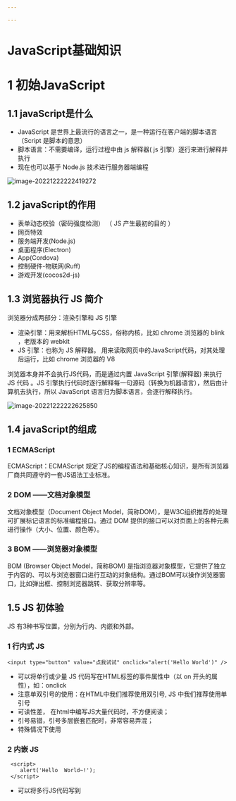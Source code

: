 ```yaml
---

---
```


# JavaScript基础知识

# 1	初始JavaScript

## 1.1  javaScript是什么

- JavaScript 是世界上最流行的语言之一，是一种运行在客户端的脚本语言 （Script 是脚本的意思）
- 脚本语言：不需要编译，运行过程中由 js 解释器( js 引擎）逐行来进行解释并执行
- 现在也可以基于 Node.js 技术进行服务器端编程

![image-20221222222419272](D:\create\note\B站\images\image-20221222222419272.png)



## 1.2  javaScript的作用

-  表单动态校验（密码强度检测）  （ JS 产生最初的目的 ）
-  网页特效
-  服务端开发(Node.js)
-  桌面程序(Electron)
-  App(Cordova) 
-  控制硬件-物联网(Ruff)
-  游戏开发(cocos2d-js)



##  1.3  浏览器执行 JS 简介

浏览器分成两部分：渲染引擎和 JS 引擎

-  渲染引擎：用来解析HTML与CSS，俗称内核，比如 chrome 浏览器的 blink ，老版本的 webkit
-  JS 引擎：也称为 JS 解释器。 用来读取网页中的JavaScript代码，对其处理后运行，比如 chrome  浏览器的 V8

浏览器本身并不会执行JS代码，而是通过内置 JavaScript 引擎(解释器) 来执行 JS 代码 。JS 引擎执行代码时逐行解释每一句源码（转换为机器语言），然后由计算机去执行，所以 JavaScript 语言归为脚本语言，会逐行解释执行。

![image-20221222222625850](D:\create\note\B站\images\image-20221222222625850.png)



## 1.4  javaScript的组成

### 1 ECMAScript

ECMAScript：ECMAScript 规定了JS的编程语法和基础核心知识，是所有浏览器厂商共同遵守的一套JS语法工业标准。

### 2 DOM ——文档对象模型

文档对象模型（Document Object Model，简称DOM），是W3C组织推荐的处理可扩展标记语言的标准编程接口。通过 DOM 提供的接口可以对页面上的各种元素进行操作（大小、位置、颜色等）。

### 3 BOM ——浏览器对象模型

BOM (Browser Object Model，简称BOM) 是指浏览器对象模型，它提供了独立于内容的、可以与浏览器窗口进行互动的对象结构。通过BOM可以操作浏览器窗口，比如弹出框、控制浏览器跳转、获取分辨率等。



## 1.5  JS 初体验

JS 有3种书写位置，分别为行内、内嵌和外部。 

### 1 行内式 JS

```
<input type="button" value="点我试试" onclick="alert('Hello World')" />
```

- 可以将单行或少量 JS 代码写在HTML标签的事件属性中（以 on 开头的属性），如：onclick
- 注意单双引号的使用：在HTML中我们推荐使用双引号, JS 中我们推荐使用单引号
- 可读性差， 在html中编写JS大量代码时，不方便阅读；
- 引号易错，引号多层嵌套匹配时，非常容易弄混；
- 特殊情况下使用

### 2 内嵌 JS

```
 <script>
    alert('Hello  World~!');
 </script>
```

- 可以将多行JS代码写到 <script> 标签中
- 内嵌 JS 是学习时常用的方式

### 3 外部 JS文件

```
<script src="my.js"></script>
```

- 利于HTML页面代码结构化，把大段 JS代码独立到 HTML 页面之外，既美观，也方便文件级别的复用
- 引用外部 JS文件的 script 标签中间不可以写代码
- 适合于JS 代码量比较大的情况



## 1.6 JavaScript 注释

### 1 单行注释

//  用来注释单行文字（  快捷键   ctrl  +  /   ）

### 2 多行注释

/* */  用来注释多行文字（ 默认快捷键  alt +  shift  + a ） 
快捷键修改为：   ctrl + shift  +  /  
vscode- 首选项按- 键盘快捷方式 -查找 原来的快捷键-修改为新的快捷键 -回车确认



## 1.7  JavaScript 输入输出语句

| **方法**         | **说明**                       | **归属** |
| ---------------- | ------------------------------ | -------- |
| alert(msg)       | 浏览器弹出警示框               | 浏览器   |
| console.log(msg) | 浏览器控制台打印输出信息       | 浏览器   |
| prompt(info)     | 浏览器弹出输入框，用户可以输入 | 浏览器   |

注意：alert() 主要用来显示消息给用户，console.log() 用来给程序员自己看运行时的消息。

```
<script>
        // 这是一个输入框
        prompt('请输入您的年龄');
        // alert 弹出警示框 输出的 展示给用户的
        alert('计算的结果是');
        // console 控制台输出 给程序员测试用的  
        console.log('我是程序员能看到的');
</script>
```



## 1.8   解释型语言和编译型语言

### 1 概述

计算机不能直接理解任何除机器语言以外的语言，所以必须要把程序员所写的程序语言翻译成机器语言才能执行程序。程序语言翻译成机器语言的工具，被称为翻译器

![image-20221224153930345](D:\create\note\B站\images\image-20221224153930345.png)

-  翻译器翻译的方式有两种：一个是编译，另外一个是解释。两种方式之间的区别在于翻译的时间点不同
-  编译器是在代码执行之前进行编译，生成中间代码文件
-  解释器是在运行时进行及时解释，并立即执行(当编译器以解释方式运行的时候，也称之为解释器)

### 2 执行过程

![image-20221224154014588](D:\create\note\B站\images\image-20221224154014588.png)

类似于请客吃饭：

- 编译语言：首先把所有菜做好，才能上桌吃饭
- 解释语言：好比吃火锅，边吃边涮，同时进行







# 2	变量

## 2.1  变量概述

### 1 什么是变量

白话：变量就是一个装东西的盒子。
通俗：变量是用于存放数据的容器。 我们通过 变量名 获取数据，甚至数据可以修改

![image-20221223133040365](D:\create\note\B站\images\image-20221223133040365.png)

### 2 变量在内存中的存储

本质：变量是程序在内存中申请的一块用来存放数据的空间。
类似我们酒店的房间，一个房间就可以看做是一个变量。

![image-20221223133125665](D:\create\note\B站\images\image-20221223133125665.png)



## 2.2  变量的使用

变量在使用时分为两步： 1. 声明变量   2. 赋值 

### 1 声明变量

```
//  声明变量  
var age; //  声明一个 名称为age 的变量     
```

- var 是一个 JS关键字，用来声明变量( variable 变量的意思 )。使用该关键字声明变量后，计算机会自动为变量分配内存空间，不需要程序员管
- age 是程序员定义的变量名，我们要通过变量名来访问内存中分配的空间

### 2 赋值

```
age = 10; // 给 age  这个变量赋值为 10
```

- = 用来把右边的值赋给左边的变量空间中   此处代表赋值的意思
- 变量值是程序员保存到变量空间里的值

### 3 变量的初始化

```
var age  = 18;  // 声明变量同时赋值为 18          
```

声明一个变量并赋值， 我们称之为变量的初始化。



## 2.3  变量语法扩展

### 1 更新变量

一个变量被重新复赋值后，它原有的值就会被覆盖，变量值将以最后一次赋的值为准。

```
var age = 18;

age = 81;   // 最后的结果就是81因为18 被覆盖掉了 
```

### 2 同时声明多个变量

```
var age = 10,  name = 'zs', sex = 2; 
```

### 3 声明变量特殊情况

| **情况**                      | **说明**               | **结果**  |
| ----------------------------- | ---------------------- | --------- |
| var age ; console.log (age);  | 只声明 不赋值          | undefined |
| console.log(age)              | 不声明 不赋值 直接使用 | 报错      |
| age  = 10; console.log (age); | 不声明 只赋值          | 10        |



## 2.4  变量命名规范

- 由字母(A-Za-z)、数字(0-9)、下划线(_)、美元符号( $ )组成，如：usrAge, num01, _name
- 严格区分大小写。var app; 和 var App; 是两个变量
- 不能 以数字开头。  18age   是错误的
- 不能 是关键字、保留字。例如：var、for、while
- 变量名必须有意义。 MMD   BBD        nl   →     age  
- 遵守驼峰命名法。首字母小写，后面单词的首字母需要大写。 myFirstName
- 推荐翻译网站： 有道    爱词霸







# 3	数据类型

## 3.1  数据类型简介

### 1 为什么需要数据类型

- 在计算机中，不同的数据所需占用的存储空间是不同的，为了便于把数据分成所需内存大小不同的数据，充分利用存储空间，于是定义了不同的数据类型。
- 简单来说，数据类型就是数据的类别型号。比如姓名“张三”，年龄18，这些数据的类型是不一样的

### 2 变量的数据类型

变量是用来存储值的所在处，它们有名字和数据类型。变量的数据类型决定了如何将代表这些值的位存储到计算机的内存中。JavaScript 是一种弱类型或者说动态语言。这意味着不用提前声明变量的类型，在程序运行过程中，类型会被自动确定。

### 3 数据类型的分类

JS 把数据类型分为两类：

-  简单数据类型 （Number,String,Boolean,Undefined,Null）
-  复杂数据类型 （object)



-  简单数据类型 （Number,String,Boolean,Undefined,Null）
-  复杂数据类型 （object)

## 3.2  简单数据类型

### 基本数据类型

| 简单数据类型 | 说明                                               | 默认值    |
| ------------ | -------------------------------------------------- | --------- |
| Number       | 数字型，包含整型值和浮点型值，如21、0.21           | 0         |
| Boolean      | 布尔值类型，如true, false,等价于1和0               | false     |
| String       | 字符串类型，如”张三”注意咱们js里面，字符串都带引号 | ""        |
| Undefined    | var a;声明了变量a但是没有给值，此时a = undefined   | undefined |
| Null         | var a = null;声明了变量a为空值                     | null      |



#### 数字型Number

```
var age = 21;       // 整数
var Age = 21.3747;  // 小数 

数字型进制
  // 1.八进制数字序列范围：0~7
 var num1 = 07;   // 对应十进制的7
 var num2 = 019;  // 对应十进制的19
 var num3 = 08;   // 对应十进制的8
  // 2.十六进制数字序列范围：0~9以及A~F
 var num = 0xA;   

数字型范围
alert(Number.MAX_VALUE); // 1.7976931348623157e+308
alert(Number.MIN_VALUE); // 5e-324

数字型三个特殊值
alert(Infinity);  // Infinity，代表无穷大，大于任何数值
alert(-Infinity); // -Infinity，代表无穷小，小于任何数值
alert(NaN);       // NaN，代表一个非数值

isNaN()
用来判断一个变量是否为非数字的类型，返回 true 或者 false
var usrAge = 21;
var isOk = isNaN(userAge);
console.log(isNum);            // false ，21 不是一个非数字
var usrName = "andy";
console.log(isNaN(userName));  // true ，"andy"是一个非数字
```



#### 字符串型String

```
字符串型可以是引号中的任意文本，其语法为 双引号 "" 和 单引号''
因为 HTML 标签里面的属性使用的是双引号，JS 这里我们更推荐使用单引号。

字符串引号嵌套
JS 可以用单引号嵌套双引号 ，或者用双引号嵌套单引号 (外双内单，外单内双)
var strMsg = '我是"高帅富"程序猿';   // 可以用''包含""
var strMsg2 = "我是'高帅富'程序猿";  // 也可以用"" 包含''

字符串转义符
| **转义符**  | **解释说明**             	
| \n         | 换行符，n 是 newline 的意思  
| \ \        | 斜杠 \                     
| \'         |  单引号                     
| \"         | ”双引号                     
| \t         | tab 缩进                    
| \b         | 空格 ，b 是 blank 的意思    



字符串长度
var strMsg = "我是帅气多金的程序猿！";
alert(strMsg.length); // 显示 11

字符串拼接
//1.1 字符串 "相加"
alert('hello' + ' ' + 'world'); // hello world
//1.2 数值字符串 "相加"
alert('100' + '100'); // 100100
//1.3 数值字符串 + 数值
alert('11' + 12);     // 1112 

字符串拼接加强
console.log('pink老师' + 18);           // 只要有字符就会相连 
var age = 18;
// console.log('pink老师age岁啦');       // 这样不行哦
console.log('pink老师' + age);          // pink老师18
console.log('pink老师' + age + '岁啦');  // pink老师18岁啦
```



#### 布尔型 Boolean

```
布尔类型有两个值：true 和 false ，其中 true 表示真（对），而 false 表示假（错）。
布尔型和数字型相加的时候， true 的值为 1 ，false 的值为 0。

console.log(true + 1);  // 2
console.log(false + 1); // 1
```



#### Undefined 和 Null

```
一个声明后没有被赋值的变量会有一个默认值 undefined ( 如果进行相连或者相加时，注意结果）
var variable;
console.log(variable);           // undefined
console.log('你好' + variable);  // 你好undefined
console.log(11 + variable);     // NaN
console.log(true + variable);   //  NaN

一个声明变量给 null 值，里面存的值为空（学习对象时，我们继续研究null)
var vari = null;
console.log('你好' + vari);  // 你好null
console.log(11 + vari);     // 11
console.log(true + vari);   //  1
```



## 3.3  获取变量数据类型

### 1 获取检测变量的数据类型(typeof)

```
var num = 18;
console.log(typeof num) // 结果 number 

不同类型的返回值
类型			例				结果
String		typeof ”小白”		 	"string"
Number		typeof 18		   	 "number"
Boolean		typeof true	      	 "boolean"
Undefined	typeof undefined	 "undefined"
Null		typeof null			 "object"

```

### 2 字面量

字面量是在源代码中一个固定值的表示法，通俗来说，就是字面量表示如何表达这个值。

- 数字字面量：8, 9, 10
- 字符串字面量：'黑马程序员', "大前端"
- 布尔字面量：true，false



- 数字字面量：8, 9, 10
- 字符串字面量：'黑马程序员', "大前端"
- 布尔字面量：true，false

## 3.4  数据类型转换

### 1 什么是数据类型转换

使用表单、prompt 获取过来的数据默认是字符串类型的，此时就不能直接简单的进行加法运算，而需要转换变量的数据类型。通俗来说，就是把一种数据类型的变量转换成另外一种数据类型。
我们通常会实现3种方式的转换

- 转换为字符串类型
- 转换为数字型
- 转换为布尔型

### 2 转换为字符串

| 方式             | 说明                         | 案 例                              |
| ---------------- | ---------------------------- | ---------------------------------- |
| toString()       | 转成字符串                   | var num=1;alert(num.toString());   |
| String()强制转换 | 转成字符串                   | var num=1;alert(String(num));      |
| 加号拼接字符串   | 和字符串拼接的结果都是字符串 | var num=1;alert(num+"我是字符串"); |

注意：

- toString() 和 String()  使用方式不一样。
- 三种转换方式，我们更喜欢用第三种加号拼接字符串转换方式， 这一种方式也称之为隐式转换

### 3 转换为数字型(重点)

| 方式                   | 说明                         | 案例                |
| ---------------------- | ---------------------------- | ------------------- |
| parselnt(string)函数   | 将string类型转成整数数值型   | parselnt('78')      |
| parseFloat(string)函数 | 将string类型转成浮点数数值型 | parseFloat('78.21') |
| Number()强制转换函数   | 将string类型转换为数值型     | Number('12')        |
| js隐式转换(-*/)        | 利用算术运算隐式转换为数值型 | '12'-0              |

注意：

- 注意 parseInt 和 parseFloat 单词的大小写，这2个是重点
- 隐式转换是我们在进行算数运算的时候，JS 自动转换了数据类型

### 4 转换为布尔型

| 方式          | 说明               | 案例             |
| ------------- | ------------------ | ---------------- |
| Boolean()函数 | 其他类型转成布尔值 | Boolean('true'); |

- 代表空、否定的值会被转换为 false  ，如 ''、0、NaN、null、undefined  
- 其余值都会被转换为 true

```
console.log(Boolean('')); // false
console.log(Boolean(0)); // false
console.log(Boolean(NaN)); // false
console.log(Boolean(null)); // false
console.log(Boolean(undefined)); // false
console.log(Boolean('小白')); // true
console.log(Boolean(12)); // true
```



## 3.5 扩展

- **标识符**就是指开发人员为变量、属性、函数、参数取的名字。
  标识符不能是关键字或保留字。

- **关键字**：是指 JS本身已经使用了的字，不能再用它们充当变量名、方法名。

  包括：break、case、catch、continue、default、delete、do、else、finally、for、function、if、in、instanceof、new、return、switch、this、throw、try、typeof、var、void、while、with 等。

- **保留字**：实际上就是预留的“关键字”，意思是现在虽然还不是关键字，但是未来可能会成为关键字，同样不能使用它们当变量名或方法名。

  包括：boolean、byte、char、class、const、debugger、double、enum、export、extends、fimal、float、goto、implements、import、int、interface、long、mative、package、private、protected、public、short、static、super、synchronized、throws、transient、volatile 等。







# 4	运算符

## 4.1  运算符

运算符（operator）也被称为操作符，是用于实现赋值、比较和执行算数运算等功能的符号。



JavaScript中常用的运算符有：

-  算数运算符
-  递增和递减运算符
-  比较运算符
-  逻辑运算符
-  赋值运算符



-  算数运算符
-  递增和递减运算符
-  比较运算符
-  逻辑运算符
-  赋值运算符



## 4.2  算数运算符

### 1 算术运算符概述

概念：算术运算使用的符号，用于执行两个变量或值的算术运算。

### 2 浮点数的精度问题

浮点数值的最高精度是 17 位小数，但在进行算术计算时其精确度远远不如整数。

var result = 0.1 + 0.2;    // 结果不是 0.3，而是：0.30000000000000004
console.log(0.07 * 100);   // 结果不是 7，  而是：7.000000000000001

### 3 表达式和返回值

表达式：是由数字、运算符、变量等以能求得数值的有意义排列方法所得的组合(简单理解：是由数字、运算符、变量等组成的式子)

表达式最终都会有一个结果，返回给我们，我们称为**返回值**



## 4.3  递增和递减运算符

### 1 前置递增运算符

++num 前置递增，就是自加1，类似于 num =  num + 1，但是 ++num 写起来更简单。
使用口诀：先自加，后返回值

var  num = 10;
alert(++num + 10);   // 21

### 2 后置递增运算符

num++ 后置递增，就是自加1，类似于 num =  num + 1 ，但是 num++ 写起来更简单。
使用口诀：先返回原值，后自加 

var  num = 10;
alert(10 + num++);  // 20



## 4.4  比较运算符

概念：比较运算符（关系运算符）是两个数据进行比较时所使用的运算符，比较运算后，会返回一个布尔值（true / false）作为比较运算的结果。

## 4.5  逻辑运算符

概念：逻辑运算符是用来进行布尔值运算的运算符，其返回值也是布尔值。后面开发中经常用于多个条件的判断



## 4.6  赋值运算符

概念：用来把数据赋值给变量的运算符。



## 4.7  运算符优先级







# 5	JavaScript流程控制

## 5.1  流程控制-分支

在一个程序执行的过程中，各条代码的执行顺序对程序的结果是有直接影响的。很多时候我们要通过控制代码的执行顺序来实现我们要完成的功能。(简单理解： 流程控制就是来控制我们的代码按照什么结构顺序来执行)
流程控制主要有三种结构，分别是顺序结构、分支结构和循环结构，这三种结构代表三种代码执行的顺序

![image-20221231161117594](D:\create\note\B站\images\image-20221231161117594.png)



### 1 三元表达式

1. 语法结构

​		表达式1 ? 表达式2 : 表达式3;

2. 执行思路 

   - 如果表达式1为 true ，则返回表达式2的值，如果表达式1为 false，则返回表达式3的值

   - 简单理解： 就类似于  if  else （双分支） 的简写

   - 如果表达式1为 true ，则返回表达式2的值，如果表达式1为 false，则返回表达式3的值

   - 简单理解： 就类似于  if  else （双分支） 的简写


### 2 分支流程控制 switch 语句

```
switch( 表达式 ){ 
    case value1:
        // 表达式 等于 value1 时要执行的代码
        break;
    case value2:
        // 表达式 等于 value2 时要执行的代码
        break;
    default:
        // 表达式 不等于任何一个 value 时要执行的代码
}
```



## 5.2  流程控制-循环

在程序中，一组被重复执行的语句被称之为**循环体**，能否继续重复执行，取决于循环的终止条件。由循环体及循环的终止条件组成的语句，被称之为**循环语句**

在Js 中，主要有三种类型的循环语句：

-  for 循环
-  while 循环
-  do...while 循环





# 6	函数

## arguments的使用

当我们不确定有多少个参数传递的时候，可以用 arguments 来获取。在 JavaScript 中，arguments 实际上它是当前函数的一个内置对象。所有函数都内置了一个 arguments 对象，arguments 对象中存储了传递的所有实参。

arguments展示形式是一个伪数组，因此可以进行遍历。伪数组具有以下特点：

- 具有 length 属性
- 按索引方式储存数据
- 不具有数组的 push , pop 等方法

```
function fn(){
	console.log(arguments);
}
fn(1,2,3);
```







# 7	作用域

## 7.1  作用域概述

通常来说，一段程序代码中所用到的名字并不总是有效和可用的，而限定这个名字的可用性的代码范围就是这个名字的作用域。作用域的使用提高了程序逻辑的局部性，增强了程序的可靠性，减少了名字冲突。

JavaScript（es6前）中的作用域有两种：

- 全局作用域
- 局部作用域（函数作用域）



## 7.2  作用域

**全局作用域**：作用于所有代码执行的环境(整个 script 标签内部)或者一个独立的 js 文件。

**局部作用域 （函数作用域）**：作用于函数内的代码环境，就是局部作用域。 因为跟函数有关系，所以也称为函数作用域

**注意**： JS 没有块级作用域



## 7.3  作用域链

-  只要是代码，就至少有一个作用域
- 写在函数内部的局部作用域
-  如果函数中还有函数，那么在这个作用域中就又可以诞生一个作用域
-  根据在内部函数可以访问外部函数变量的这种机制，用链式查找决定哪些数据能被内部函数访问，就称作作用域链



## 7.4  案例

**案例一**

```
function f1() {
    var num = 123;
    function f2() {
        console.log( num );
    }
    f2();
}
var num = 456;
f1();
```

**案例二**

```
var a = 1;
function fn1() {
    var a = 2;
    var b = '22';
    fn2();
    function fn2() {
        var a = 3;
        fn3();
        function fn3() {
            var a = 4;
            console.log(a); //a的值 ?
            console.log(b); //b的值 ?
        }
    }
}
fn1();
```







# 8	预解析

## 8.1  预解析

JavaScript 代码是由浏览器中的 JavaScript 解析器来执行的。JavaScript 解析器在运行 JavaScript 代码的时候分为两步：预解析和代码执行。

- 预解析：在当前作用域下, JS 代码执行之前，浏览器会默认把带有 var 和 function 声明的变量在内存中进行提前声明或者定义。
- 代码执行： 从上到下执行JS语句。

预解析只会发生在通过 var 定义的变量和 function 上。学习预解析能够让我们知道为什么在变量声明之前访问变量的值是 undefined，为什么在函数声明之前就可以调用函数。



## 8.2  案例

**案例一**

```
var num = 10;
fun();
function fun() {
  console.log(num);
  var num = 20;
}
//相当执行了以下操作
var num;
function fun() {
  var num;
  console.log(num);
  num = 20;
}
num = 10;
fun();
```

**案例二**

```
var num = 10;
function fn(){
    console.log(num);
    var num = 20;
    console.log(num);
} 
fn();
//相当执行了以下操作
var num;
function fn(){
	var num;
    console.log(num);
    num = 20;
    console.log(num);
} 
num = 10;
fun();
```

**案例三**

```
var a = 18;
f1();
function f1() {
  var b = 9;
  console.log(a);
  console.log(b);
  var a = '123';
}
//相当执行了以下操作
var a;
function f1() 
  var b;
  var a;
  b = 9;
  console.log(a);
  console.log(b);
  a = '123';
}
a = 18;
f1();
```

**案例四**

```
f1();
console.log(c);
console.log(b);
console.log(a);
function f1() {
  var a = b = c = 9;
  //b,c直接赋值，没有var，当全局变量看
  //集体声明 var a = 9,b = 9,c = 9;
  console.log(a);
  console.log(b);
  console.log(c);
}
//相当执行了以下操作
function f1() {
  var a;
  a = b = c = 9;
  console.log(a);
  console.log(b);
  console.log(c);
}
f1();
console.log(c);
console.log(b);
console.log(a);
```









# 9	对象

## 9.1  创建对象的三个方式

在 JavaScript 中，现阶段我们可以采用三种方式创建对象（object）：

- 利用字面量创建对象 
- 利用 new Object 创建对象 
- 利用构造函数创建对象 



**利用字面量创建对象**

```
var star = {
    name : 'pink',
    age : 18,
    sex : '男',
    sayHi : function(){
        alert('大家好啊~');
    }
};
```

**利用new Object创建对象**

```
var andy = new Obect();
andy.name = 'pink';
andy.age = 18;
andy.sex = '男';
andy.sayHi = function(){
    alert('大家好啊~');
}
```

**利用构造函数创建对象**

```
function Person(name, age, sex) {
     this.name = name;
     this.age = age;
     this.sex = sex;
     this.sayHi = function() {
      alert('我的名字叫：' + this.name + '，年龄：' + this.age + '，性别：' + this.sex);
    }
}
var bigbai = new Person('大白', 100, '男');
var smallbai = new Person('小白', 21, '男');
console.log(bigbai.name);
console.log(smallbai.name);
```



## 9.2  遍历对象属性

```
for (var k in obj) {
    console.log(k);      // 这里的 k 是属性名
    console.log(obj[k]); // 这里的 obj[k] 是属性值
}
```







# 10	内置对象

## 10.1  内置对象

-  JavaScript 中的对象分为3种：自定义对象 、内置对象、 浏览器对象
- 前面两种对象是JS 基础 内容，属于 ECMAScript；  第三个浏览器对象属于我们JS 独有的，我们JS API 讲解
-  内置对象就是指 JS 语言自带的一些对象，这些对象供开发者使用，并提供了一些常用的或是最基本而必要的功能（属性和方法）
- 内置对象最大的优点就是帮助我们快速开发
-  JavaScript 提供了多个内置对象：Math、 Date 、Array、String等



## 10.2  查文档

MDN:   https://developer.mozilla.org/zh-CN/



**如何学习对象中的方法**

1. 查阅该方法的功能
2. 查看里面参数的意义和类型
3. 查看返回值的意义和类型
4. 通过 demo 进行测试



## 10.3  Math对象

### 1 封装自己的数学对象

```
var myMath = {
            PI:3.141592653,
            max:function(){
                var max = arguments[0];
                for(var i =1;i<arguments.length;i++){
                    if(arguments[i] > max){
                        max = arguments[i];
                    }
                }
                return max;
            }
        }
console.log(myMath.PI);
console.log(myMath.max(1,5,9));
```

### 2 Math的数学方法

Math 对象不是构造函数，它具有数学常数和函数的属性和方法。跟数学相关的运算（求绝对值，取整、最大值等）可以使用 Math 中的成员。

```
Math.PI		 			 // 圆周率
Math.floor() 	 		 // 向下取整
Math.ceil()        		 // 向上取整
Math.round()       		 // 四舍五入版 就近取整   注意 -3.5   结果是  -3 
Math.abs()		 		 // 绝对值
Math.max()/Math.min()	 // 求最大和最小值 
```

### 3 随机数方法(Math.random())

**`Math.random`**（） 函数返回一个浮点数，伪随机数在范围从0 到小于1，也就是说，从 0（包括 0）往上，但是不包括 1（排除 **1**），然后您可以缩放**到**所需的范围。实现将初始种子选择到随机数生成算法;它不能被用户选择或重置。

```
console.log(Math.random());

//得到一个两数之间的随机整数，包括两个数在内
//Math.floor(Math.random() * (max - min + 1)) + min;
function getRandom(min,max){
return Math.floor(Math.random() * (max - min + 1)) + min;
}
console.log(getRandom(1,10));

//随机点名
var arr =['李妍','周狗','周志狗'];
console.log(arr[getRandom(0,arr.length-1)]);
```



## 10.4  日期对象

### 1 创建一个Date日期对象

```
var date = new Date();
console.log(date); 
```

### 2 创建一个日期对象的几种方法

```
var today = new Date();
var birthday = new Date('December 17, 1995 03:24:00');
var birthday = new Date('1995-12-17T03:24:00');
var birthday = new Date(1995, 11, 17);
var birthday = new Date(1995, 11, 17, 3, 24, 0);
```

### 3 日期格式化

| 方法名        | 说明                     | 代码               |
| ------------- | ------------------------ | ------------------ |
| getFullYear() | 获取当年                 | dObj.getFullYear() |
| getMonth(     | 获取当月(0-11)           | dObj.getMonth()    |
| getDate()     | 获取当天日期             | dObj.getDate()     |
| getDay()      | 获取星期几(周日0到周六6) | dObj.getDay()      |
| getHours()    | 获取当前小时             | dObj.getHours()    |
| getMinutes(   | 获取当前分钟             | dObj.getMinutes()  |
| getSeconds()  | 获取当前秒钟             | dObj.getSeconds()  |

### 4 获取日期的总的毫秒形式

```
//我们距离1970.1.1总的毫秒数
var date = new Date();
console.log(date.valueOf());
console.log(date.getTime());

//返回的就是总的毫秒数(简单写法)
var date1 = +new Date();
console.log(date1);

//H5新增的方法
console.log(Date.now());
```



## 10.5  数组对象

### 1 创建数组对象的两种方式				

-  字面量方式
-  new Array()

```
//1.利用数组字面量
var arr = [1,2,3];
console.log(arr[0]);

//2.利用new Array()
//(1)创建了一个空的数组
var arr1 = new Array();

//(2)这个表示创建了一个长度为2的数组
var arr2 = new Array(2);
console.log(arr2);

//(3)创建一个数组，里面有2，3这两个元素
var arr3 = new Array(2,3);
console.log(arr3);
```

### 2 检测是否为数组

检测是否为数组

-  instanceof 运算符，可以判断一个对象是否属于某种类型
-  Array.isArray()用于判断一个对象是否为数组，isArray() 是 HTML5 中提供的方法

```
//1.instanceof运算符
var arr = [];
var obj = {};
console.log(arr instanceof Array);
console.log(obj instanceof Array);

//2.Array.isArray(参数),h5新增的方法
console.log(Array.isArray(arr));
console.log(Array.isArray(obj));
```

### 3 添加删除数组元素方法

| 方法名        | 说明                     | 代码               |
| ------------- | ------------------------ | ------------------ |
| getFullYear() | 获取当年                 | dObj.getFullYear() |
| getMonth(     | 获取当月(0-11)           | dObj.getMonth()    |
| getDate()     | 获取当天日期             | dObj.getDate()     |
| getDay()      | 获取星期几(周日0到周六6) | dObj.getDay()      |
| getHours()    | 获取当前小时             | dObj.getHours()    |
| getMinutes(   | 获取当前分钟             | dObj.getMinutes()  |
| getSeconds()  | 获取当前秒钟             | dObj.getSeconds()  |

```
var arr = [1,2,3];
//1.push()在数组末尾添加元素
var length = arr.push(4,'pink');//返回的结果是新数组的长度5
//2.unshift()在数组开头添加元素
var length1 = arr.unshift('red','purple');//返回的也是新数组的长度

//3.pop()它可以删除数组的最后一个元素
console.log(arr.pop());//返回结果是最后一个元素
//4.shift()它可以删除数组的第一个元素
console.log(arr.shift());//返回结果是第一个元素

console.log(arr);
```

### 4 数组翻转和排序

| 方法名    | 说明                         | 是否修改原数组                   |
| --------- | ---------------------------- | -------------------------------- |
| reverse() | 颠倒数组中元素的顺序，无参数 | 该方法会改变原来的数组返回新数组 |
| sort()    | 对数组的元素进行排序         | 该方法会改变原来的数组返回新数组 |

```
//1.翻转数组
var arr = ['pink','red','blue'];
arr.reverse();
console.log(arr);

//2.数组排序
var arr1 = [13,4,77,1,7];
arr1.sort(function(a,b){
return a-b;//升序的顺序排序
});
console.log(arr1);
```

### 5 数组索引方法

| 方法名        | 说明                           | 返回值                                   |
| ------------- | ------------------------------ | ---------------------------------------- |
| indexOf()     | 数组中查找给定元素的第一个索引 | 如果存在返回索引号如果不存在，则返回-1。 |
| lastIndexOf() | 在数组中的最后一个的索引       | 如果存在返回索引号如果不存在，则返回-1。 |

```
//indexOf,作用就是返回该数组元素第一个出现的索引号;如果没有,返回-1。
//lastIndexOf,作用就是返回该数组元素最后一个出现的索引号;如果没有,返回-1。
var arr = ['red','green','blue','pink','blue'];
console.log(arr.indexOf('blue'));
console.log(arr.lastIndexOf('blue'));
```

### 6 数组转换为字符串

| 方法名         | 说明                                         | 返回值         |
| -------------- | -------------------------------------------- | -------------- |
| toString()     | 把数组转换成字符串，逗号分隔每一项           | 返回一个字符串 |
| join('分隔符') | 方法用于把数组中的所有元素转换为一个字符串。 | 返回一个字符串 |

```
//1.toString()将我们的数组转换为字符串
var arr = [1,2,3];
console.log(arr.toString());

//2.join(分隔符)
var arr1 = ['green','blue','pink'];
console.log(arr1.join());
console.log(arr1.join('-'));
console.log(arr1.join('&'));
```



## 10.6  字符串对象

### 1 基本包装类型

为了方便操作基本数据类型，JavaScript 还提供了三个特殊的引用类型：String、Number和 Boolean。

```
// 1. 生成临时变量，把简单类型包装为复杂数据类型
var temp = new String('andy');
// 2. 赋值给我们声明的字符变量
str = temp;
// 3. 销毁临时变量
temp = null;
```

### 2 字符串不可变

```
//字符串的不可变性，不要大量的拼接字符串
var str = 'andy';
console.log(str);
str = 'red';
console.log(str);
```

### 3  根据字符返回位置

| 方法名                             | 说明                                                         |
| ---------------------------------- | ------------------------------------------------------------ |
| indexOf('要查找的字符',开始的位置) | 返回指定内容在元字符串中的位置，如果找不到就返回-1,开始的位置是 index索引号 |
| lastlndexOf()                      | 从后往前找，只找第一个匹配的                                 |

```
var str = '改革春风锤满地，春天来了';
console.log(str.indexOf('春'));		//2
console.log(str.lastIndexOf('春'));	//8
```

### 4 根据位置返回字符

| 方法名            | 说明                                     | 使用                         |
| ----------------- | ---------------------------------------- | ---------------------------- |
| charAt(index)     | 返回指定位置的字符(index字符串的索引号)  | str.charAt(0)                |
| charCodeAt(index) | 获取指定位置处字符的ASCII码(index索引号) | str.charCodeAt(0)            |
| str[index]        | 获取指定位置处字符                       | HTML5,IE8+支持和charAt()等效 |

```
//1.chatAt(index)根据位置返回字符
var str = 'andy';
console.log(str.charAt(3));

//2.遍历所有的字符
for(var i = 0;i<str.length;i++){
console.log(str.charAt(i));
}

//3.charCodeAt(index)指定位置处的ASCLL码,目的：判断用户按下了那个键
console.log(str.charCodeAt(0));

//4.str[index],h5新增的
console.log(str[0]);
```

### 5 字符串操作方法

| 方法名                  | 说 明                                                        |
| ----------------------- | ------------------------------------------------------------ |
| concat(str1,str2,str3…) | concat()方法用于连接两个或多个字符串。拼接字符串，等效于+,+更常用 |
| substr(start,length)    | 从start位置开始(索引号),length取的个数重点记住这个           |
| slice(start, end)       | 从start位置开始，截取到end位置，end取不到(他们俩都是索引号)  |
| substring(start, end)   | 从start位置开始，截取到end位置，end取不到。基本和slice相同，但是不接受负值 |





# 11	简单类型与复杂类型

## 11.1  简单类型与复杂类型

简单类型又叫做基本数据类型或者值类型，复杂类型又叫做引用类型。

-  值类型：简单数据类型/基本数据类型，在存储时变量中存储的是值本身，因此叫做值类型string ，number，boolean，undefined，null
-  引用类型：复杂数据类型，在存储时变量中存储的仅仅是地址（引用），因此叫做引用数据类型。通过 new 关键字创建的对象（系统对象、自定义对象），如 Object、Array、Date等



## 11.2  堆和栈

堆栈空间分配区别：
　　1、栈（操作系统）：由操作系统自动分配释放存放函数的参数值、局部变量的值等。其操作方式类似于数据结构中的栈；
简单数据类型存放到栈里面
　　2、堆（操作系统）：存储复杂类型(对象)，一般由程序员分配释放，若程序员不释放，由垃圾回收机制回收。
复杂数据类型存放到堆里面

![image-20230106133132007](D:\create\note\B站\images\image-20230106133132007.png)

注意：简单数据类型 null 返回的是一个空的对象(object)



## 11.3  简单类型的内存分配

-  值类型（简单数据类型）： string ，number，boolean，undefined，null
-  值类型变量的数据直接存放在变量（栈空间）中

![image-20230106133500024](D:\create\note\B站\images\image-20230106133500024.png)



## 11.4  复杂类型的内存分配

-  引用类型（复杂数据类型）：通过 new 关键字创建的对象（系统对象、自定义对象），如 Object、Array、Date等
-  引用类型变量（栈空间）里存放的是地址，真正的对象实例存放在堆空间中

![image-20230106133545417](D:\create\note\B站\images\image-20230106133545417.png)



## 11.5  简单类型传参

函数的形参也可以看做是一个变量，当我们把一个值类型变量作为参数传给函数的形参时，其实是把变量在栈空间里的值复制了一份给形参，那么在方法内部对形参做任何修改，都不会影响到的外部变量。

```
function fn(a) {
    a++;
    console.log(a); 
}
var x = 10;
fn(x);
console.log(x)；
```



## 11.6  复杂类型传参

函数的形参也可以看做是一个变量，当我们把引用类型变量传给形参时，其实是把变量在栈空间里保存的堆地址复制给了形参，形参和实参其实保存的是同一个堆地址，所以操作的是同一个对象。

```
function Person(name) {
    this.name = name;
}
function f1(x) { // x = p
    console.log(x.name); // 2. 这个输出什么 ?     刘德华 
    x.name = "张学友";
    console.log(x.name); // 3. 这个输出什么 ?     张学友
}
var p = new Person("刘德华");
console.log(p.name);    // 1. 这个输出什么 ?   	刘德华
f1(p);
console.log(p.name);    // 4. 这个输出什么 ?	  	张学友
```


